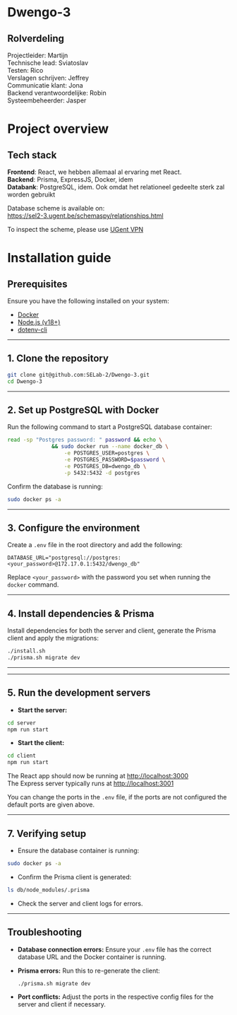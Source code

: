 # Dwengo-3

## Rolverdeling
Projectleider: Martijn </br>
Technische lead: Sviatoslav </br>
Testen: Rico </br>
Verslagen schrijven: Jeffrey </br>
Communicatie klant: Jona </br>
Backend verantwoordelijke: Robin </br>
Systeembeheerder: Jasper </br>


# Project overview

## Tech stack
**Frontend**: React, we hebben allemaal al ervaring met React. </br>
**Backend**: Prisma, ExpressJS, Docker, idem</br>
**Databank**: PostgreSQL, idem. Ook omdat het relationeel gedeelte sterk zal worden gebruikt

Database scheme is available on: <br>
https://sel2-3.ugent.be/schemaspy/relationships.html

To inspect the scheme, please use [UGent VPN](vpn.ugent.be)

# Installation guide

## Prerequisites
Ensure you have the following installed on your system:
- [Docker](https://docs.docker.com/get-docker/)
- [Node.js (v18+)](https://nodejs.org/en/download)
- [dotenv-cli](https://www.npmjs.com/package/dotenv-cli)
---

## 1. Clone the repository
```bash
git clone git@github.com:SELab-2/Dwengo-3.git
cd Dwengo-3
```

---

## 2. Set up PostgreSQL with Docker
Run the following command to start a PostgreSQL database container:
```bash
read -sp "Postgres password: " password && echo \
              && sudo docker run --name docker_db \
                  -e POSTGRES_USER=postgres \
                  -e POSTGRES_PASSWORD=$password \
                  -e POSTGRES_DB=dwengo_db \
                  -p 5432:5432 -d postgres
```

Confirm the database is running:
```bash
sudo docker ps -a
```

---

## 3. Configure the environment
Create a `.env` file in the root directory and add the following:
```
DATABASE_URL="postgresql://postgres:<your_password>@172.17.0.1:5432/dwengo_db"
```
Replace `<your_password>` with the password you set when running the `docker` command.

---

## 4. Install dependencies & Prisma
Install dependencies for both the server and client, generate the Prisma client and apply the migrations:
```bash
./install.sh
./prisma.sh migrate dev
```

---

---

## 5. Run the development servers

- **Start the server:**
```bash
cd server
npm run start
```

- **Start the client:**
```bash
cd client
npm run start
```

The React app should now be running at [http://localhost:3000](http://localhost:3000) <br>
The Express server typically runs at [http://localhost:3001](http://localhost:3001)

You can change the ports in the `.env` file, if the ports are not configured the default ports are given above.

---

## 7. Verifying setup
- Ensure the database container is running:
```bash
sudo docker ps -a
```
- Confirm the Prisma client is generated:
```bash
ls db/node_modules/.prisma
```
- Check the server and client logs for errors.

---

## Troubleshooting
- **Database connection errors:**
  Ensure your `.env` file has the correct database URL and the Docker container is running.

- **Prisma errors:**
  Run this to re-generate the client:
  ```bash
  ./prisma.sh migrate dev
  ```

- **Port conflicts:**
  Adjust the ports in the respective config files for the server and client if necessary.
